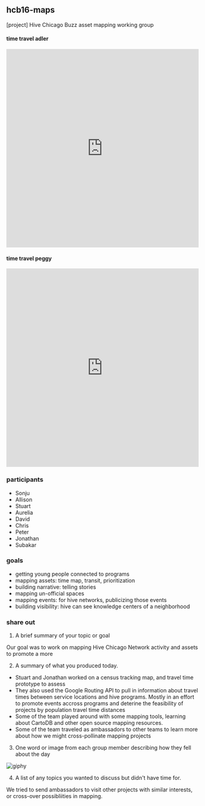 ## hcb16-maps
[project] Hive Chicago Buzz asset mapping working group

#### time travel adler

<iframe width='100%' height='520' frameborder='0' src='https://team.cartodb.com/u/stuartlynn/viz/1a274992-c211-11e5-bc5e-0e3ff518bd15/embed_map' allowfullscreen webkitallowfullscreen mozallowfullscreen oallowfullscreen msallowfullscreen></iframe>

#### time travel peggy

<iframe width='100%' height='520' frameborder='0' src='https://team.cartodb.com/u/stuartlynn/viz/75814c8e-c211-11e5-962a-0ea31932ec1d/embed_map' allowfullscreen webkitallowfullscreen mozallowfullscreen oallowfullscreen msallowfullscreen></iframe>

### participants

* Sonju
* Allison
* Stuart
* Aurelia
* David
* Chris
* Peter
* Jonathan
* Subakar

### goals

* getting young people connected to programs
* mapping assets: time map, transit, prioritization
* building narrative: telling stories
* mapping un-official spaces
* mapping events: for hive networks, publicizing those events
* building visibility: hive can see knowledge centers of a neighborhood

### share out

1. A brief summary of your topic or goal

Our goal was to work on mapping Hive Chicago Network activity and assets to promote a more 

2. A summary of what you produced today.

* Stuart and Jonathan worked on a census tracking map, and travel time prototype to assess
* They also used the Google Routing API to pull in information about travel times between service locations and hive programs. Mostly in an effort to promote events accross programs and deterine the feasibility of projects by population travel time distances
* Some of the team played around with some mapping tools, learning about CartoDB and other open source mapping resources.
* Some of the team traveled as ambassadors to other teams to learn more about how we might cross-pollinate mapping projects

3. One word or image from each group member describing how they fell about the day

![giphy](http://i.giphy.com/9QWwgHzvuC7As.gif)

4. A list of any topics you wanted to discuss but didn't have time for.

We tried to send ambassadors to visit other projects with similar interests, or cross-over possibliities in mapping.
